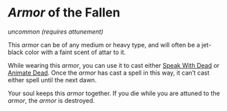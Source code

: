 # *Armor* of the Fallen
*uncommon* *(requires attunement)*

This *armor* can be of any medium or heavy type, and will often be a jet-black color with a faint scent of attar to it.

While wearing this *armor*, you can use it to cast either [Speak With Dead](../Spells/speak-with-dead.md) or [Animate Dead](../Spells/animate-dead.md). Once the *armor* has cast a spell in this way, it can’t cast either spell until the next dawn.

Your soul keeps this *armor* together. If you die while you are attuned to the *armor*, the *armor* is destroyed.

